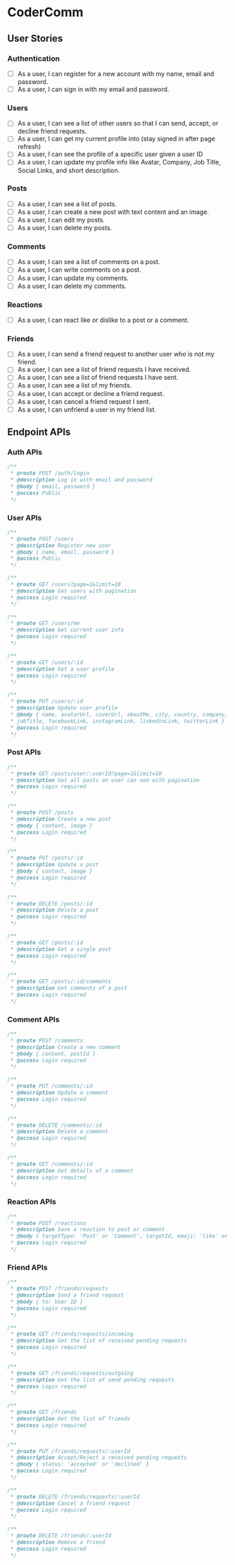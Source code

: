 # CoderComm

## User Stories

### Authentication

- [ ] As a user, I can register for a new account with my name, email and password.
- [ ] As a user, I can sign in with my email and password.

### Users

- [ ] As a user, I can see a list of other users so that I can send, accept, or decline friend requests.
- [ ] As a user, I can get my current profile into (stay signed in after page refresh)
- [ ] As a user, I can see the profile of a specific user given a user ID
- [ ] As a user, I can update my profile info like Avatar, Company, Job Title, Social Links, and short description.

### Posts

- [ ] As a user, I can see a list of posts.
- [ ] As a user, I can create a new post with text content and an image.
- [ ] As a user, I can edit my posts.
- [ ] As a user, I can delete my posts.

### Comments

- [ ] As a user, I can see a list of comments on a post.
- [ ] As a user, I can write comments on a post.
- [ ] As a user, I can update my comments.
- [ ] As a user, I can delete my comments.

### Reactions

- [ ] As a user, I can react like or dislike to a post or a comment.

### Friends

- [ ] As a user, I can send a friend request to another user who is not my friend.
- [ ] As a user, I can see a list of friend requests I have received.
- [ ] As a user, I can see a list of friend requests I have sent.
- [ ] As a user, I can see a list of my friends.
- [ ] As a user, I can accept or decline a friend request.
- [ ] As a user, I can cancel a friend request I sent.
- [ ] As a user, I can unfriend a user in my friend list.

## Endpoint APIs

### Auth APIs

```javascript
/**
 * @route POST /auth/login
 * @description Log in with email and password
 * @body { email, password }
 * @access Public
 */
```

### User APIs

```javascript
/**
 * @route POST /users
 * @description Register new user
 * @body { name, email, password }
 * @access Public
 */
```

```javascript
/**
 * @route GET /users?page=1&limit=10
 * @description Get users with pagination
 * @access Login required
 */
```

```javascript
/**
 * @route GET /users/me
 * @description Get current user info
 * @access Login required
 */
```

```javascript
/**
 * @route GET /users/:id
 * @description Get a user profile
 * @access Login required
 */
```

```javascript
/**
 * @route PUT /users/:id
 * @description Update user profile
 * @body { name, avatarUrl, coverUrl, aboutMe, city, country, company,
 * jobTitle, facebookLink, instagramLink, linkedinLink, twitterLink }
 * @access Login required
 */
```

### Post APIs

```javascript
/**
 * @route GET /posts/user/:userId?page=1&limit=10
 * @description Get all posts an user can see with pagination
 * @access Login required
 */
```

```javascript
/**
 * @route POST /posts
 * @description Create a new post
 * @body { content, image }
 * @access Login required
 */
```

```javascript
/**
 * @route PUT /posts/:id
 * @description Update a post
 * @body { content, image }
 * @access Login required
 */
```

```javascript
/**
 * @route DELETE /posts/:id
 * @description Delete a post
 * @access Login required
 */
```

```javascript
/**
 * @route GET /posts/:id
 * @description Get a single post
 * @access Login required
 */
```

```javascript
/**
 * @route GET /posts/:id/comments
 * @description Get comments of a post
 * @access Login required
 */
```

### Comment APIs

```javascript
/**
 * @route POST /comments
 * @description Create a new comment
 * @body { content, postId }
 * @access Login required
 */
```

```javascript
/**
 * @route PUT /comments/:id
 * @description Update a comment
 * @access Login required
 */
```

```javascript
/**
 * @route DELETE /comments/:id
 * @description Delete a comment
 * @access Login required
 */
```

```javascript
/**
 * @route GET /comments/:id
 * @description Get details of a comment
 * @access Login required
 */
```

### Reaction APIs

```javascript
/**
 * @route POST /reactions
 * @description Save a reaction to post or comment
 * @body { targetType: 'Post' or 'Comment', targetId, emoji: 'like' or 'dislike' }
 * @access Login required
 */
```

### Friend APIs

```javascript
/**
 * @route POST /friends/requests
 * @description Send a friend request
 * @body { to: User ID }
 * @access Login required
 */
```

```javascript
/**
 * @route GET /friends/requests/incoming
 * @description Get the list of received pending requests
 * @access Login required
 */
```

```javascript
/**
 * @route GET /friends/requests/outgoing
 * @description Get the list of send pending requests
 * @access Login required
 */
```

```javascript
/**
 * @route GET /friends
 * @description Get the list of friends
 * @access Login required
 */
```

```javascript
/**
 * @route PUT /friends/requests/:userId
 * @description Accept/Reject a received pending requests
 * @body { status: 'accepted' or 'declined' }
 * @access Login required
 */
```

```javascript
/**
 * @route DELETE /friends/requests/:userId
 * @description Cancel a friend request
 * @access Login required
 */
```

```javascript
/**
 * @route DELETE /friends/:userId
 * @description Remove a friend
 * @access Login required
 */
```
